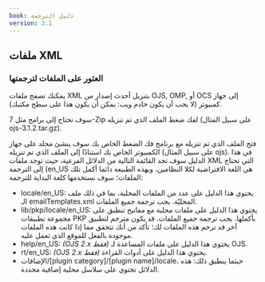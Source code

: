 ```yaml
---
book: دليل الترجمة
version: 3.1
---
```


## ملفات XML

### العثور على الملفات لترجمتها

يمكنك تصفح ملفات XML بتنزيل أحدث إصدار من OJS, OMP, أو OCS إلى جهاز كمبيوتر (لا يجب أن يكون خادم ويب: يمكن أن يكون هذا على سطح مكتبك).

سوف تحتاج إلى برامج مثل 7-Zip لفك ضغط الملف الذي تم تنزيله (على سبيل المثال ojs-3.1.2.tar.gz).

فتح الملف الذي تم تنزيله مع برنامج فك الضغط الخاص بك سوف ينشئ مجلد على جهاز الكمبيوتر الخاص بك استنادًا إلى الملف الذي تم تنزيله (على سبيل المثال ojs). في هذا الدليل سوف تجد القائمة التالية من الدلائل الفرعية، حيث توجد ملفات XML التي تحتاج إلى الترجمة (en\_US هي اللغة الافتراضية لكلا النظامين، وبهذه الطبيعة دائما أكمل تلك الملفات؛ سوف نستخدمها كلغة البداية للترجمة:

-   locale/en\_US: يحتوي هذا الدليل على عدد من الملفات المحلية، بما في ذلك ملف الـ emailTemplates.xml المحليّة. يجب ترجمة جميع الملفات.
-   lib/pkp/locale/en\_US: يحتوي هذا الدليل على ملفات محلية مع مفاتيح تنطبق على مجموعة تطبيقات PKP بأكملها. يجب ترجمة جميع الملفات. قد يكون مترجم لتطبيق آخر قد ترجم هذه الملفات لك؛ تأكد من أنك تتحقق مما إذا كانت هذه الملفات موجودة بالفعل للموقع الذي تعمل عليه.
-   help/en\_US: *(OJS 2.x فقط)* يحتوي هذا الدليل على ملفات المساعدة لـ OJS.
-   rt/en\_US: *(OJS 2.x فقط)* يحتوي هذا الدليل على أدوات القراءة.
-   الإضافات/\[plugin category\]/\[plugin name\]/locale، حيثما ينطبق ذلك: هذه الدلائل تحتوي على سلاسل محلية إضافية محددة.

